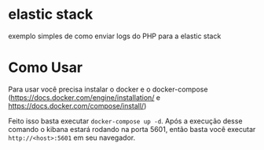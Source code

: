 # elastic stack

exemplo simples de como enviar logs do PHP para a elastic stack

# Como Usar

Para usar você precisa instalar o docker e o docker-compose (https://docs.docker.com/engine/installation/ e https://docs.docker.com/compose/install/)

Feito isso basta executar `docker-compose up -d`. Após a execução desse comando o kibana estará rodando na porta 5601, então basta você executar `http://<host>:5601` em seu navegador.